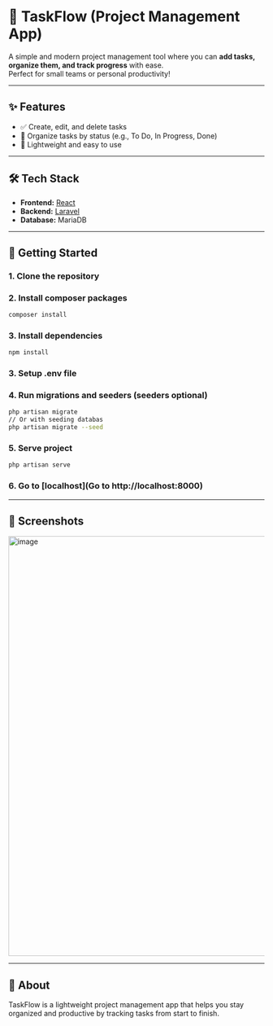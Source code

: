 # 🚀 TaskFlow (Project Management App)

A simple and modern project management tool where you can **add tasks, organize them, and track progress** with ease.  
Perfect for small teams or personal productivity!

---

## ✨ Features
- ✅ Create, edit, and delete tasks  
- 📌 Organize tasks by status (e.g., To Do, In Progress, Done)  
- 👥 Lightweight and easy to use  

---

## 🛠️ Tech Stack
- **Frontend:** [React](https://react.dev/)
- **Backend:** [Laravel](https://laravel.com/)
- **Database:** MariaDB 

---

## 🚀 Getting Started

### 1. Clone the repository
### 2. Install composer packages
```bash
composer install
```
### 3. Install dependencies
```bash
npm install
```
### 3. Setup .env file
### 4. Run migrations and seeders (seeders optional)
```bash
php artisan migrate
// Or with seeding databas
php artisan migrate --seed
```
### 5. Serve project
```bash
php artisan serve
```
### 6. Go to [localhost](Go to http://localhost:8000)

---

## 📸 Screenshots

<img width="1253" height="825" alt="image" src="https://github.com/user-attachments/assets/4069e97f-234a-40d9-b42a-0687c7d7f90b" />

---

## 📌 About

TaskFlow is a lightweight project management app that helps you stay organized and productive by tracking tasks from start to finish.
